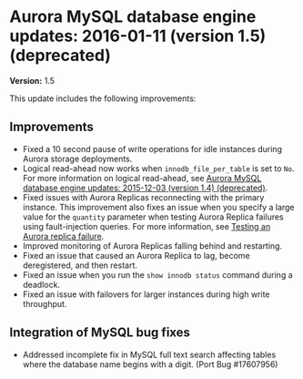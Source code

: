 # Aurora MySQL database engine updates: 2016\-01\-11 \(version 1\.5\) \(deprecated\)<a name="AuroraMySQL.Updates.20160111"></a>

**Version:** 1\.5

This update includes the following improvements:

## Improvements<a name="AuroraMySQL.Updates.20160111.Improvements"></a>
+ Fixed a 10 second pause of write operations for idle instances during Aurora storage deployments\.
+ Logical read\-ahead now works when `innodb_file_per_table` is set to `No`\. For more information on logical read\-ahead, see [Aurora MySQL database engine updates: 2015\-12\-03 \(version 1\.4\) \(deprecated\)](AuroraMySQL.Updates.20151203.md)\.
+ Fixed issues with Aurora Replicas reconnecting with the primary instance\. This improvement also fixes an issue when you specify a large value for the `quantity` parameter when testing Aurora Replica failures using fault\-injection queries\. For more information, see [Testing an Aurora replica failure](AuroraMySQL.Managing.FaultInjectionQueries.md#AuroraMySQL.Managing.FaultInjectionQueries.ReplicaFailure)\.
+ Improved monitoring of Aurora Replicas falling behind and restarting\.
+ Fixed an issue that caused an Aurora Replica to lag, become deregistered, and then restart\.
+ Fixed an issue when you run the `show innodb status` command during a deadlock\.
+ Fixed an issue with failovers for larger instances during high write throughput\.

## Integration of MySQL bug fixes<a name="AuroraMySQL.Updates.20160111.BugFixes"></a>
+ Addressed incomplete fix in MySQL full text search affecting tables where the database name begins with a digit\. \(Port Bug \#17607956\) 
